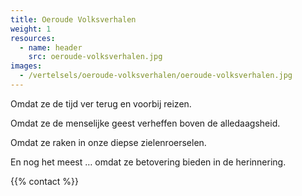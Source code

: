 ```yaml
---
title: Oeroude Volksverhalen
weight: 1
resources:
  - name: header
    src: oeroude-volksverhalen.jpg
images:
  - /vertelsels/oeroude-volksverhalen/oeroude-volksverhalen.jpg
---
```


Omdat ze de tijd ver terug en voorbij reizen.

Omdat ze de menselijke geest verheffen boven de alledaagsheid.

Omdat ze raken in onze diepse zielenroerselen.

En nog het meest … omdat ze betovering bieden in de herinnering. 

{{% contact %}}
